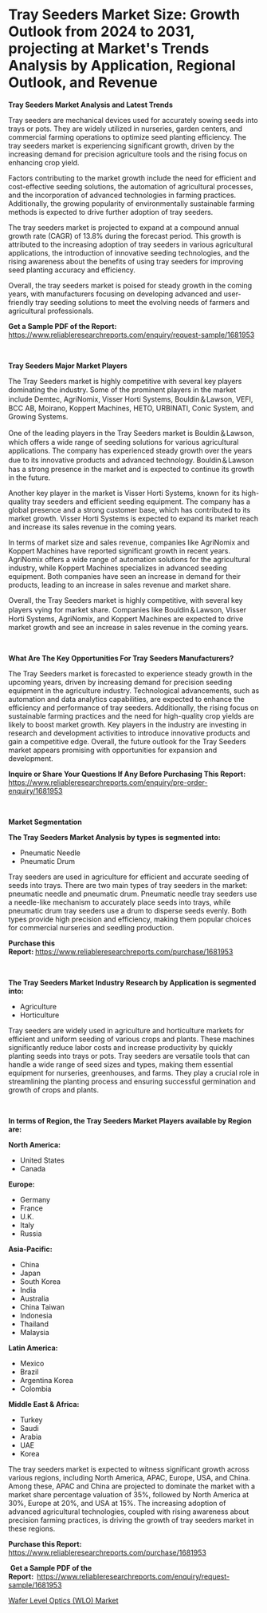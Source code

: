 <p><h1>Tray Seeders Market Size: Growth Outlook from 2024 to 2031, projecting at Market's Trends Analysis by Application, Regional Outlook, and Revenue</h1></p><p><strong>Tray Seeders Market Analysis and Latest Trends</strong></p>
<p><p>Tray seeders are mechanical devices used for accurately sowing seeds into trays or pots. They are widely utilized in nurseries, garden centers, and commercial farming operations to optimize seed planting efficiency. The tray seeders market is experiencing significant growth, driven by the increasing demand for precision agriculture tools and the rising focus on enhancing crop yield.</p><p>Factors contributing to the market growth include the need for efficient and cost-effective seeding solutions, the automation of agricultural processes, and the incorporation of advanced technologies in farming practices. Additionally, the growing popularity of environmentally sustainable farming methods is expected to drive further adoption of tray seeders.</p><p>The tray seeders market is projected to expand at a compound annual growth rate (CAGR) of 13.8% during the forecast period. This growth is attributed to the increasing adoption of tray seeders in various agricultural applications, the introduction of innovative seeding technologies, and the rising awareness about the benefits of using tray seeders for improving seed planting accuracy and efficiency.</p><p>Overall, the tray seeders market is poised for steady growth in the coming years, with manufacturers focusing on developing advanced and user-friendly tray seeding solutions to meet the evolving needs of farmers and agricultural professionals.</p></p>
<p><strong>Get a Sample PDF of the Report:&nbsp;</strong> <a href="https://www.reliableresearchreports.com/enquiry/request-sample/1681953">https://www.reliableresearchreports.com/enquiry/request-sample/1681953</a></p>
<p>&nbsp;</p>
<p><strong>Tray Seeders Major Market Players</strong></p>
<p><p>The Tray Seeders market is highly competitive with several key players dominating the industry. Some of the prominent players in the market include Demtec, AgriNomix, Visser Horti Systems, Bouldin＆Lawson, VEFI, BCC AB, Moirano, Koppert Machines, HETO, URBINATI, Conic System, and Growing Systems.</p><p>One of the leading players in the Tray Seeders market is Bouldin＆Lawson, which offers a wide range of seeding solutions for various agricultural applications. The company has experienced steady growth over the years due to its innovative products and advanced technology. Bouldin＆Lawson has a strong presence in the market and is expected to continue its growth in the future.</p><p>Another key player in the market is Visser Horti Systems, known for its high-quality tray seeders and efficient seeding equipment. The company has a global presence and a strong customer base, which has contributed to its market growth. Visser Horti Systems is expected to expand its market reach and increase its sales revenue in the coming years.</p><p>In terms of market size and sales revenue, companies like AgriNomix and Koppert Machines have reported significant growth in recent years. AgriNomix offers a wide range of automation solutions for the agricultural industry, while Koppert Machines specializes in advanced seeding equipment. Both companies have seen an increase in demand for their products, leading to an increase in sales revenue and market share.</p><p>Overall, the Tray Seeders market is highly competitive, with several key players vying for market share. Companies like Bouldin＆Lawson, Visser Horti Systems, AgriNomix, and Koppert Machines are expected to drive market growth and see an increase in sales revenue in the coming years.</p></p>
<p>&nbsp;</p>
<p><strong>What Are The Key Opportunities For Tray Seeders Manufacturers?</strong></p>
<p><p>The Tray Seeders market is forecasted to experience steady growth in the upcoming years, driven by increasing demand for precision seeding equipment in the agriculture industry. Technological advancements, such as automation and data analytics capabilities, are expected to enhance the efficiency and performance of tray seeders. Additionally, the rising focus on sustainable farming practices and the need for high-quality crop yields are likely to boost market growth. Key players in the industry are investing in research and development activities to introduce innovative products and gain a competitive edge. Overall, the future outlook for the Tray Seeders market appears promising with opportunities for expansion and development.</p></p>
<p><strong>Inquire or Share Your Questions If Any Before Purchasing This Report:</strong> <a href="https://www.reliableresearchreports.com/enquiry/pre-order-enquiry/1681953">https://www.reliableresearchreports.com/enquiry/pre-order-enquiry/1681953</a></p>
<p>&nbsp;</p>
<p><strong>Market Segmentation</strong></p>
<p><strong>The Tray Seeders Market Analysis by types is segmented into:</strong></p>
<p><ul><li>Pneumatic Needle</li><li>Pneumatic Drum</li></ul></p>
<p><p>Tray seeders are used in agriculture for efficient and accurate seeding of seeds into trays. There are two main types of tray seeders in the market: pneumatic needle and pneumatic drum. Pneumatic needle tray seeders use a needle-like mechanism to accurately place seeds into trays, while pneumatic drum tray seeders use a drum to disperse seeds evenly. Both types provide high precision and efficiency, making them popular choices for commercial nurseries and seedling production.</p></p>
<p><strong>Purchase this Report:&nbsp;</strong><a href="https://www.reliableresearchreports.com/purchase/1681953">https://www.reliableresearchreports.com/purchase/1681953</a></p>
<p>&nbsp;</p>
<p><strong>The Tray Seeders Market Industry Research by Application is segmented into:</strong></p>
<p><ul><li>Agriculture</li><li>Horticulture</li></ul></p>
<p><p>Tray seeders are widely used in agriculture and horticulture markets for efficient and uniform seeding of various crops and plants. These machines significantly reduce labor costs and increase productivity by quickly planting seeds into trays or pots. Tray seeders are versatile tools that can handle a wide range of seed sizes and types, making them essential equipment for nurseries, greenhouses, and farms. They play a crucial role in streamlining the planting process and ensuring successful germination and growth of crops and plants.</p></p>
<p>&nbsp;</p>
<p><strong>In terms of Region, the Tray Seeders Market Players available by Region are:</strong></p>
<p>
    <p> <strong> North America: </strong>
        <ul>
            <li>United States</li>
            <li>Canada</li>
        </ul>
        </p> 
    <p> <strong> Europe: </strong>
        <ul>
            <li>Germany</li>
            <li>France</li>
            <li>U.K.</li>
            <li>Italy</li>
            <li>Russia</li>
        </ul>
        </p> 
    <p> <strong> Asia-Pacific: </strong>
        <ul>
            <li>China</li>
            <li>Japan</li>
            <li>South Korea</li>
            <li>India</li>
            <li>Australia</li>
            <li>China Taiwan</li>
            <li>Indonesia</li>
            <li>Thailand</li>
            <li>Malaysia</li>
        </ul>
        </p> 
    <p> <strong> Latin America: </strong>
        <ul>
            <li>Mexico</li>
            <li>Brazil</li>
            <li>Argentina Korea</li>
            <li>Colombia</li>
        </ul>
        </p> 
    <p> <strong> Middle East & Africa: </strong>
        <ul>
            <li>Turkey</li>
            <li>Saudi</li>
            <li>Arabia</li>
            <li>UAE</li>
            <li>Korea</li>
        </ul>
    </p>
    </p>
<p><p>The tray seeders market is expected to witness significant growth across various regions, including North America, APAC, Europe, USA, and China. Among these, APAC and China are projected to dominate the market with a market share percentage valuation of 35%, followed by North America at 30%, Europe at 20%, and USA at 15%. The increasing adoption of advanced agricultural technologies, coupled with rising awareness about precision farming practices, is driving the growth of tray seeders market in these regions.</p></p>
<p><strong>Purchase this Report: </strong><a href="https://www.reliableresearchreports.com/purchase/1681953">https://www.reliableresearchreports.com/purchase/1681953</a></p>
<p>&nbsp;<strong>Get a Sample PDF of the Report:&nbsp;&nbsp;</strong><a href="https://www.reliableresearchreports.com/enquiry/request-sample/1681953">https://www.reliableresearchreports.com/enquiry/request-sample/1681953</a></p>
<p><strong></strong></p>
<p><p><a href="https://issuu.com/reportprime-2/docs/wafer-level-optics-wlo-market-size-2030.pptx">Wafer Level Optics (WLO) Market</a></p></p>